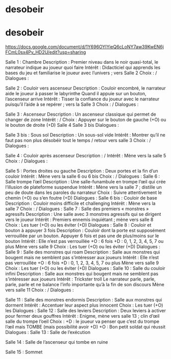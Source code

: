 # desobeir
# desobeir

https://docs.google.com/document/d/1Y696OYIYieQ6cLoNY7aw39KwEN6jFCmL0sx4Pv_HD2U/edit?usp=sharing

Salle 1 : Chambre Description : Premier niveau dans le noir quasi-total, le narrateur indique au joueur quoi faire Intérêt : Didacticiel qui apprends les bases du jeu et familiarise le joueur avec l’univers ; vers Salle 2 Choix : / Dialogues :

Salle 2 : Couloir vers ascenseur Description : Couloir encombré, le narrateur aide le joueur à passer le labyrinthe Quand il appuie sur un bouton, l’ascenseur arrive Intérêt : Tisser la confiance du joueur avec le narrateur puisqu’il l’aide à se repérer ; vers la Salle 3 Choix : / Dialogues :

Salle 3 : Ascenseur Description : Un ascenseur classique qui permet de changer de zone Intérêt : / Choix : Appuyer sur le bouton de gauche (+O) ou le bouton de droite (+D) Salle 4 Salle 3 bis Dialogues :

Salle 3 bis : Sous sol Description : Un sous-sol vide Intérêt : Montrer qu’il ne faut pas non plus désobéir tout le temps / retour vers salle 3 Choix : / Dialogues :

Salle 4 : Couloir après ascenseur Description : / Intérêt : Mène vers la salle 5 Choix : / Dialogues :

Salle 5 : Portes droites ou gauche Description : Deux portes et la fin d’un couloir Intérêt : Mène vers la salle 6 ou 6 bis Choix : / Dialogues :
Salle 6 : Salle trompe l’œil Description : Une salle-funambule en trompe l’œil qui crée l’illusion de plateforme suspendue Intérêt : Mène vers la salle 7 ; distille un peu de doute dans les paroles du narrateur Choix : Suivre attentivement le chemin (+O) ou s’en foutre (+D) Dialogues :
Salle 6 bis : Couloir de base Description : Couloir moins difficile et challenging Intérêt : Mène vers la salle 7 Choix : / Dialogues :
Salle 7 : Salle des premiers « monstres » agressifs Description : Une salle avec 3 monstres agressifs qui se dirigent vers le joueur Intérêt : Premiers ennemis inquiétant ; mène vers salle 8 Choix : Les tuer (+O) ou les éviter (+D) Dialogues :
Salle 8 : Couloir et bouton à appuyer 3 fois Description : Couloir dont la porte est supposément verrouillée par un bouton. Appuyer 6 fois et pas une de plus/moins sur le bouton Intérêt : Elle n’est pas verrouillée +O : 6 fois +D : 0, 1, 2, 3, 4, 5, 7 ou plus Mène vers salle 9 Choix : Les tuer (+O) ou les éviter (+D) Dialogues :
Salle 9 : Salle des monstres qui roam Description : Salle aux monstres qui bougent mais ne semblent pas s’intéresser aux joueurs Intérêt : Elle n’est pas verrouillée +O : 6 fois +D : 0, 1, 2, 3, 4, 5, 7 ou plus Mène vers salle 9 Choix : Les tuer (+O) ou les éviter (+D) Dialogues :
Salle 10 : Salle du couloir infini Description : Salle aux monstres qui bougent mais ne semblent pas s’intéresser aux joueurs Intérêt : Trickster troll Le narrateur parle, parle, parle, parle et ne balance l’info importante qu’à la fin de son discours Mène vers salle 11 Choix : / Dialogues :

Salle 11 : Salle des monstres endormis Description : Salle aux monstres qui dorment Intérêt : Accentuer leur aspect plus innocent Choix : Les tuer (+O) les Dialogues :
Salle 12 : Salle des leviers Description : Deux leviers à activer pour fermer deux gouffres Intérêt : Enigme, mène vers salle 13 ; clin d’œil salle du trompe l’oeil Choix : +D : le joueur va penser que c’est du trompe l’œil mais TOMBE (mais possibilité avoir +D) +O : Bon petit soldat qui réussit Dialogues :
Salle 13 : Salle de l’exécution

Salle 14 : Salle de l’ascenseur qui tombe en ruine

Salle 15 : Sommet
